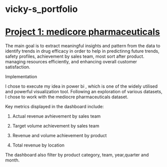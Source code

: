 # vicky-s_portfolio


# [Project 1: medicore pharmaceuticals](https://www.datascienceportfol.io/victoriaadebayo/projects/2)

The main goal is to extract meaningful insights and pattern from the data to identify trends in drug efficacy in order to help in predictinng future trends, safety profiles, achievement by sales team, most sort after product. managing resources efficiently, and enhancing overall customer satisfaction.

Implementation

I chose to execute my idea in power bi , which is one of the widely utilised and powerful visualization tool. Following an exploration of various datasets, I chose to work with the mediocre pharmaceuticals dataset. 

Key metrics displayed in the dashboard include:

1) Actual revenue avhievement by sales team

2) Target volume achievement by sales team

3) Revenue and volume achievement by product

4) Total revenue by location

The dashboard also filter by product category, team, year,quarter and month.



